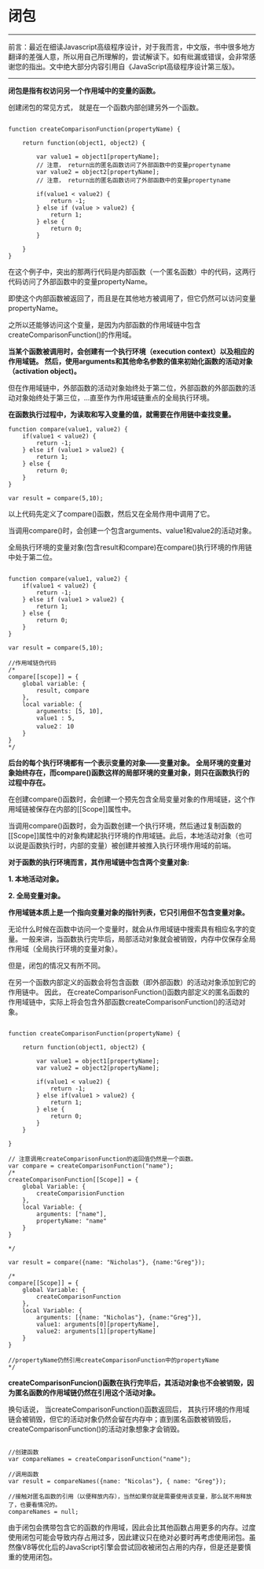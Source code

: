 # 闭包

---
前言：最近在细读Javascript高级程序设计，对于我而言，中文版，书中很多地方翻译的差强人意，所以用自己所理解的，尝试解读下。如有纰漏或错误，会非常感谢您的指出。文中绝大部分内容引用自《JavaScript高级程序设计第三版》。

---

**闭包是指有权访问另一个作用域中的变量的函数。**

创建闭包的常见方式， 就是在一个函数内部创建另外一个函数。

```

function createComparisonFunction(propertyName) {

    return function(object1, object2) {

        var value1 = object1[propertyName]; 
        // 注意， return出的匿名函数访问了外部函数中的变量propertyname
        var value2 = object2[propertyName];
        // 注意， return出的匿名函数访问了外部函数中的变量propertyname

        if(value1 < value2) {
            return -1;
        } else if (value > value2) {
            return 1;
        } else {
            return 0;
        }

    }
}

```

在这个例子中，突出的那两行代码是内部函数（一个匿名函数）中的代码，这两行代码访问了外部函数中的变量propertyName。

即使这个内部函数被返回了，而且是在其他地方被调用了，但它仍然可以访问变量propertyName。

之所以还能够访问这个变量，是因为内部函数的作用域链中包含createComparisonFunction()的作用域。

**当某个函数被调用时，会创建有一个执行环境（execution context）以及相应的作用域链。**
**然后，使用arguments和其他命名参数的值来初始化函数的活动对象（activation object)。**

但在作用域链中，外部函数的活动对象始终处于第二位，外部函数的外部函数的活动对象始终处于第三位，...直至作为作用域链重点的全局执行环境。

**在函数执行过程中，为读取和写入变量的值，就需要在作用链中查找变量。**

```
function compare(value1, value2) {
    if(value1 < value2) {
        return -1;
    } else if (value1 > value2) {
        return 1;
    } else {
        return 0;
    }
}

var result = compare(5,10);
```

以上代码先定义了compare()函数，然后又在全局作用中调用了它。

当调用compare()时，会创建一个包含arguments、value1和value2的活动对象。

全局执行环境的变量对象(包含result和compare)在compare()执行环境的作用链中处于第二位。

```

function compare(value1, value2) {
    if(value1 < value2) {
        return -1;
    } else if (value1 > value2) {
        return 1;
    } else {
        return 0;
    }
}

var result = compare(5,10);

//作用域链伪代码
/*
compare[[scope]] = {
    global variable: {
        result, compare
    }, 
    local variable: {
        arguments: [5, 10],
        value1 : 5,
        value2： 10
    }
}
*/

```

**后台的每个执行环境都有一个表示变量的对象——变量对象。**
**全局环境的变量对象始终存在，而compare()函数这样的局部环境的变量对象，则只在函数执行的过程中存在。**

在创建compare()函数时，会创建一个预先包含全局变量对象的作用域链，这个作用域链被保存在内部的\[[Scope]]属性中。

当调用compare()函数时，会为函数创建一个执行环境，然后通过复制函数的\[[Scope]]属性中的对象构建起执行环境的作用域链。此后，本地活动对象（也可以说是函数执行时，内部的变量）被创建并被推入执行环境作用域的前端。

**对于函数的执行环境而言，其作用域链中包含两个变量对象:**

**1. 本地活动对象。**

**2. 全局变量对象。**


**作用域链本质上是一个指向变量对象的指针列表，它只引用但不包含变量对象。**

无论什么时候在函数中访问一个变量时，就会从作用域链中搜索具有相应名字的变量。一般来讲，当函数执行完毕后，局部活动对象就会被销毁，内存中仅保存全局作用域（全局执行环境的变量对象）。

但是，闭包的情况又有所不同。

在另一个函数内部定义的函数会将包含函数（即外部函数）的活动对象添加到它的作用链中。
因此， 在createComparisonFunction()函数内部定义的匿名函数的作用域链中，实际上将会包含外部函数createComparisonFunction()的活动对象。

```

function createComparisonFunction(propertyName) {

    return function(object1, object2) {

        var value1 = object1[propertyName];
        var value2 = object2[propertyName];

        if(value1 < value2) {
            return -1;
        } else if(value1 > value2) {
            return 1;
        } else {
            return 0;
        }
    }

}

// 注意调用createComparisonFunction的返回值仍然是一个函数。
var compare = createComparisonFunction("name");
/*
createComparisonFunction[[Scope]] = {
    global Variable: {
        createComparisionFunction
    },
    local Variable: {
        arguments: ["name"],
        propertyName: "name"
    }
}

*/

var result = compare({name: "Nicholas"}, {name:"Greg"});

/*
compare[[Scope]] = {
    global Variable: {
        createComparisonFunction
    },
    local Variable: {
        arguments: [{name: "Nicholas"}, {name:"Greg"}],
        value1: arguments[0][propertyName],
        value2: arguments[1][propertyName]
    }
}

//propertyName仍然引用createComparisonFunction中的propertyName
*/

```

**createComparisonFuncion()函数在执行完毕后，其活动对象也不会被销毁，因为匿名函数的作用域链仍然在引用这个活动对象。**

换句话说， 当createComparisonFunction()函数返回后， 其执行环境的作用域链会被销毁，但它的活动对象仍然会留在内存中；直到匿名函数被销毁后，createComparisonFunction()的活动对象想象才会销毁。

```

//创建函数
var compareNames = createComparisonFunction("name");

//调用函数
var result = compareNames({name: "Nicolas"}, { name: "Greg"});

//接触对匿名函数的引用（以便释放内存），当然如果你就是需要使用该变量，那么就不用释放了，也要看情况的。
compareNames = null;
```

由于闭包会携带包含它的函数的作用域，因此会比其他函数占用更多的内存。过度使用闭包可能会导致内存占用过多，因此建议只在绝对必要时再考虑使用闭包。虽然像V8等优化后的JavaScript引擎会尝试回收被闭包占用的内存，但是还是要慎重的使用闭包。
